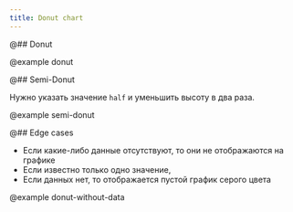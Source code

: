 ```yaml
---
title: Donut chart
---
```


@## Donut

@example donut

@## Semi-Donut

Нужно указать значение `half` и уменьшить высоту в два раза.

@example semi-donut

@## Edge cases

- Если какие-либо данные отсутствуют, то они не отображаются на графике
- Если известно только одно значение,
- Если данных нет, то отображается пустой график серого цвета

@example donut-without-data
